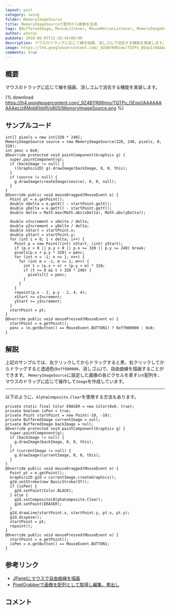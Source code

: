 ```yaml
---
layout: post
category: swing
folder: MemoryImageSource
title: MemoryImageSourceで配列から画像を生成
tags: [BufferedImage, MouseListener, MouseMotionListener, MemoryImageSource]
author: aterai
pubdate: 2010-06-07T15:20:45+09:00
description: マウスのドラッグに応じて線を描画、消しゴムで消去する機能を実装します。
image: https://lh4.googleusercontent.com/_9Z4BYR88imo/TQTPu_OEqoI/AAAAAAAAAec/z6MobKhblfI/s800/MemoryImageSource.png
comments: true
---
```

## 概要
マウスのドラッグに応じて線を描画、消しゴムで消去する機能を実装します。

{% download https://lh4.googleusercontent.com/_9Z4BYR88imo/TQTPu_OEqoI/AAAAAAAAAec/z6MobKhblfI/s800/MemoryImageSource.png %}

## サンプルコード
<pre class="prettyprint"><code>int[] pixels = new int[320 * 240];
MemoryImageSource source = new MemoryImageSource(320, 240, pixels, 0, 320);
int penc = 0x0;
@Override protected void paintComponent(Graphics g) {
  super.paintComponent(g);
  if (backImage != null) {
    ((Graphics2D) g).drawImage(backImage, 0, 0, this);
  }
  if (source != null) {
    g.drawImage(createImage(source), 0, 0, null);
  }
}
@Override public void mouseDragged(MouseEvent e) {
  Point pt = e.getPoint();
  double xDelta = e.getX() - startPoint.getX();
  double yDelta = e.getY() - startPoint.getY();
  double delta = Math.max(Math.abs(xDelta), Math.abs(yDelta));

  double xIncrement = xDelta / delta;
  double yIncrement = yDelta / delta;
  double xStart = startPoint.x;
  double yStart = startPoint.y;
  for (int i = 0; i &lt; delta; i++) {
    Point p = new Point((int) xStart, (int) yStart);
    if (p.x &lt; 0 || p.y &lt; 0 || p.x &gt;= 320 || p.y &gt;= 240) break;
    pixels[p.x + p.y * 320] = penc;
    for (int n = -1; n &lt;= 1; n++) {
      for (int m = -1; m &lt;= 1; m++) {
        int t = (p.x + n) + (p.y + m) * 320;
        if (t &gt;= 0 &amp;&amp; t &lt; 320 * 240) {
          pixels[t] = penc;
        }
      }
    }
    repaint(p.x - 2, p.y - 2, 4, 4);
    xStart += xIncrement;
    yStart += yIncrement;
  }
  startPoint = pt;
}
@Override public void mousePressed(MouseEvent e) {
  startPoint = e.getPoint();
  penc = (e.getButton() == MouseEvent.BUTTON1) ? 0xff000000 : 0x0;
}
</code></pre>

## 解説
上記のサンプルでは、左クリックしてからドラッグすると黒、右クリックしてからドラッグすると透過色(`0xff000000`、消しゴム)で、自由曲線を描画することができます。
`MemoryImageSource`に設定した画像の各ピクセルを表す`int`配列を、マウスのドラッグに応じて操作して`Image`を作成しています。

- - - -
以下のように、`AlphaComposite.Clear`を使用する方法もあります。

<pre class="prettyprint"><code>private static final Color ERASER = new Color(0x0, true);
private boolean isPen = true;
private Point startPoint = new Point(-10, -10);
private BufferedImage currentImage = null;
private BufferedImage backImage = null;
@Override protected void paintComponent(Graphics g) {
  super.paintComponent(g);
  if (backImage != null) {
    g.drawImage(backImage, 0, 0, this);
  }
  if (currentImage != null) {
    g.drawImage(currentImage, 0, 0, this);
  }
}
@Override public void mouseDragged(MouseEvent e) {
  Point pt = e.getPoint();
  Graphics2D g2d = currentImage.createGraphics();
  g2d.setStroke(new BasicStroke(3f));
  if (isPen) {
    g2d.setPaint(Color.BLACK);
  } else {
    g2d.setComposite(AlphaComposite.Clear);
    g2d.setPaint(ERASER);
  }
  g2d.drawLine(startPoint.x, startPoint.y, pt.x, pt.y);
  g2d.dispose();
  startPoint = pt;
  repaint();
}
@Override public void mousePressed(MouseEvent e) {
  startPoint = e.getPoint();
  isPen = e.getButton() == MouseEvent.BUTTON1;
}
</code></pre>

## 参考リンク
- [JPanelにマウスで自由曲線を描画](https://ateraimemo.com/Swing/PaintPanel.html)
- [PixelGrabberで画像を配列として取得し編集、書出し](https://ateraimemo.com/Swing/PixelGrabber.html)

<!-- dummy comment line for breaking list -->

## コメント
